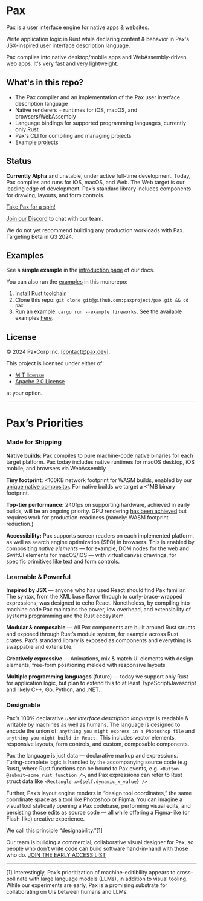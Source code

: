 # Pax  

Pax is a user interface engine for native apps & websites.

Write application logic in Rust while declaring content & behavior in Pax's JSX-inspired user interface description language.

Pax compiles into native desktop/mobile apps and WebAssembly-driven web apps. It's very fast and very lightweight.

## What's in this repo?
 - The Pax compiler and an implementation of the Pax user interface description language
 - Native renderers + runtimes for iOS, macOS, and browsers/WebAssembly
 - Language bindings for supported programming languages, currently only Rust
 - Pax's CLI for compiling and managing projects 
 - Example projects

## Status

**Currently Alpha** and unstable, under active full-time development.  Today, Pax compiles and runs for iOS, macOS, and Web.  The Web target is our leading edge of development.  Pax’s standard library includes components for drawing, layouts, and form controls.

[Take Pax for a spin!](https://docs.pax.dev/start-creating-a-project.html)

[Join our Discord](https://discord.com/invite/Eq8KWAUc6b) to chat with our team.  

We do not yet recommend building any production workloads with Pax. Targeting Beta in Q3 2024.


## Examples

See a **simple example** in the [introduction page](https://docs.pax.dev/) of our docs.

You can also run the [examples](https://github.com/paxproject/pax/tree/master/examples/src) in this monorepo:

1. [Install Rust toolchain](https://www.rust-lang.org/tools/install)
2. Clone this repo: `git clone git@github.com:paxproject/pax.git && cd pax`
3. Run an example: `cargo run --example fireworks`.  See the available examples [here](https://github.com/paxproject/pax/tree/master/examples/src).

## License

© 2024 PaxCorp Inc.  [contact@pax.dev].

This project is licensed under either of:
- [MIT license](LICENSE-MIT)
- [Apache 2.0 License](LICENSE-APACHE)

at your option.

---
# Pax’s Priorities

### Made for Shipping

**Native builds**: Pax compiles to pure machine-code native binaries for each target platform.  Pax today includes native runtimes for macOS desktop, iOS mobile, and browsers via WebAssembly

**Tiny footprint**: <100KB network footprint for WASM builds, enabled by our [unique native compositor](https://docs.pax.dev/reference-native-rendering.html). For native builds we target a <1MB binary footprint.

**Top-tier performance:** 240fps on supporting hardware, achieved in early builds, will be an ongoing priority. GPU rendering [has been achieved](https://github.com/paxproject/pax/pull/76) but requires work for production-readiness (namely: WASM footprint reduction.)

**Accessibility:** Pax supports screen readers on each implemented platform, as well as search engine optimization (SEO) in browsers.  This is enabled by compositing _native elements_ — for example, DOM nodes for the web and SwiftUI elements for macOS/iOS — with virtual canvas drawings, for specific primitives like text and form controls.

### Learnable & Powerful

**Inspired by JSX** — anyone who has used React should find Pax familiar.  The syntax, from the XML base flavor through to curly-brace-wrapped expressions, was designed to echo React.  Nonetheless, by compiling into machine code Pax maintains the power, low overhead, and extensibility of systems programming and the Rust ecosystem.

**Modular & composable** — All Pax components are built around Rust structs and exposed through Rust’s module system, for example across Rust crates.  Pax’s standard library is exposed as components and everything is swappable and extensible.

**Creatively expressive** — Animations, mix & match UI elements with design elements, free-form positioning melded with responsive layouts

**Multiple programming languages** (future) — today we support only Rust for application logic, but plan to extend this to at least TypeScript/Javascript and likely C++, Go, Python, and .NET.

### Designable
Pax’s 100% declarative _user interface description language_ is readable & writable by machines as well as humans.   The language is designed to encode the union of: `anything you might express in a Photoshop file` and `anything you might build in React.`  This includes vector elements, responsive layouts, form controls, and custom, composable components.

Pax the language is just data — declarative markup and expressions.  Turing-complete logic is handled by the accompanying source code (e.g. Rust), where Rust functions can be bound to Pax events, e.g. `<Button @submit=some_rust_function />`, and Pax expressions can refer to Rust struct data like `<Rectangle x={self.dynamic_x_value} />`

Further, Pax’s layout engine renders in “design tool coordinates,” the same coordinate space as a tool like Photoshop or Figma.  You can imagine a visual tool statically opening a Pax codebase, performing visual edits, and persisting those edits as source code — all while offering a Figma-like (or Flash-like) creative experience.

We call this principle “designability.”[1]

Our team is building a commercial, collaborative visual designer for Pax, so people who don’t write code can build software hand-in-hand with those who do. [JOIN THE EARLY ACCESS LIST](https://jeaattwds6e.typeform.com/to/aDG3OH7k)


---

[1] Interestingly, Pax’s prioritization of  machine-editibility appears to cross-pollinate with large language models (LLMs), in addition to visual tooling.  While our experiments are early, Pax is a promising substrate for collaborating on UIs between humans and LLMs.
